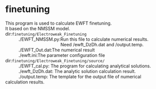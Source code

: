# finetuning
This program is used to calculate EWFT finetuning.  
It based on the NMSSM model.  
dir:`finetuning/Electroweak_Finetuning`  
&#8195;&#8195;&#8195;./EWFT_NMSSM.py:Run this file to calculate numerical results.  
&#8195;&#8195;&#8195;&#8195;&#8195;&#8195;&#8195;&#8195;&#8195;&#8195;&#8195;&#8195;&ensp;Need /ewft_DzDh.dat and /output.temp.  
&#8195;&#8195;&#8195;./EWFT_Out.dat:The numerical result  
&#8195;&#8195;&#8195;./ewft.ini:The parameter configuration file  
dir:`finetuning/Electroweak_Finetuning/source/`  
&#8195;&#8195;&#8195;./EWFT_cal.py: The program for calculating analytical solutions.  
&#8195;&#8195;&#8195;./ewft_DzDh.dat: The analytic solution calculation result.  
&#8195;&#8195;&#8195;./output.temp: The template for the output file of numerical calculation results.  
